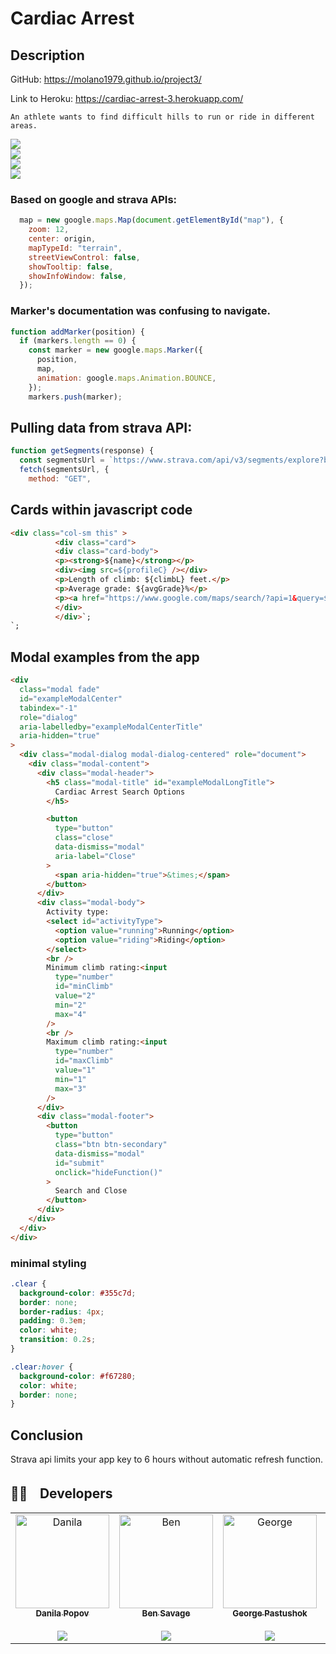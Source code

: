  #
 # Cardiac Arrest

## Description

GitHub: https://molano1979.github.io/project3/

Link to Heroku: https://cardiac-arrest-3.herokuapp.com/

```
An athlete wants to find difficult hills to run or ride in different areas.
```

![](https://github.com/molano1979/project3/blob/main/public/img/front.png)<br>
![](https://github.com/molano1979/project3/blob/main/public/img/landingpge.png?raw=true)<br>
![](https://github.com/molano1979/project3/blob/main/public/img/intro.png?raw=true)<br>
![](https://github.com/molano1979/project3/blob/main/public/img/map.png?raw=true)<br>

### Based on google and strava APIs:

```javascript
  map = new google.maps.Map(document.getElementById("map"), {
    zoom: 12,
    center: origin,
    mapTypeId: "terrain",
    streetViewControl: false,
    showTooltip: false,
    showInfoWindow: false,
  });
```

### Marker's documentation was confusing to navigate.

```javascript
function addMarker(position) {
  if (markers.length == 0) {
    const marker = new google.maps.Marker({
      position,
      map,
      animation: google.maps.Animation.BOUNCE,
    });
    markers.push(marker);
```

## Pulling data from strava API:

```javascript
function getSegments(response) {
  const segmentsUrl = `https://www.strava.com/api/v3/segments/explore?bounds=${boundsArr}&activity_type=${activityType}&min_cat=${minClimb}&max_cat=${maxClimb}?access_token=${access_token}`;
  fetch(segmentsUrl, {
    method: "GET",
```

## Cards within javascript code

```html
<div class="col-sm this" >
          <div class="card">
          <div class="card-body">
          <p><strong>${name}</strong></p>
          <div><img src=${profileC} /></div>
          <p>Length of climb: ${climbL} feet.</p>
          <p>Average grade: ${avgGrade}%</p>
          <p><a href="https://www.google.com/maps/search/?api=1&query=${lats}%2C${lons}">Starting location</a></p></div>
          </div>
          </div>`;
`;
```

## Modal examples from the app

```html
<div
  class="modal fade"
  id="exampleModalCenter"
  tabindex="-1"
  role="dialog"
  aria-labelledby="exampleModalCenterTitle"
  aria-hidden="true"
>
  <div class="modal-dialog modal-dialog-centered" role="document">
    <div class="modal-content">
      <div class="modal-header">
        <h5 class="modal-title" id="exampleModalLongTitle">
          Cardiac Arrest Search Options
        </h5>

        <button
          type="button"
          class="close"
          data-dismiss="modal"
          aria-label="Close"
        >
          <span aria-hidden="true">&times;</span>
        </button>
      </div>
      <div class="modal-body">
        Activity type:
        <select id="activityType">
          <option value="running">Running</option>
          <option value="riding">Riding</option>
        </select>
        <br />
        Minimum climb rating:<input
          type="number"
          id="minClimb"
          value="2"
          min="2"
          max="4"
        />
        <br />
        Maximum climb rating:<input
          type="number"
          id="maxClimb"
          value="1"
          min="1"
          max="3"
        />
      </div>
      <div class="modal-footer">
        <button
          type="button"
          class="btn btn-secondary"
          data-dismiss="modal"
          id="submit"
          onclick="hideFunction()"
        >
          Search and Close
        </button>
      </div>
    </div>
  </div>
</div>
```

### minimal styling

```css
.clear {
  background-color: #355c7d;
  border: none;
  border-radius: 4px;
  padding: 0.3em;
  color: white;
  transition: 0.2s;
}

.clear:hover {
  background-color: #f67280;
  color: white;
  border: none;
}
```

## Conclusion

Strava api limits your app key to 6 hours without automatic refresh function.
 
 
 <h2> 👩‍💻ﾠDevelopers</h2>
<table align="center">
  <tr>
    <td align="center"><a href="https://github.com/corhydare" target="_blank">
      <img src=https://avatars.githubusercontent.com/u/57278348?v=4" width="150px" alt="Danila"/>
      <br />
      <sub><b>Danila Popov</b></sub><br/><br/>
      <sub><a href="https://www.linkedin.com/in/danilapopov/" target="_blank"><img src="https://img.shields.io/badge/-LinkedIn-informational?style=for-the-badge&logo=LinkedIn&logoColor=white&color=informational"></a></sub>
      <br />
    </td>
     <td align="center"><a href="https://github.com/Savagescoles" target="_blank">
      <img src=https://avatars.githubusercontent.com/u/94992902?v=4" width="150px" alt="Ben"/>
      <br />
      <sub><b>Ben Savage</b></sub><br/><br/>
      <sub><a href="https://www.linkedin.com/in/benjamin-savage-b96237a3/" target="_blank"><img src="https://img.shields.io/badge/-LinkedIn-informational?style=for-the-badge&logo=LinkedIn&logoColor=white&color=informational"></a></sub>
      <br />
    </td>
    <td align="center"><a href="https://github.com/PastaShock" target="_blank">
      <img src="https://avatars.githubusercontent.com/u/87203420?v=4" width="150px" alt="George"/>
      <br />
      <sub><b>George Pastushok</b></sub><br/><br/>
      <sub><a href="https://www.linkedin.com/in/george-pastushok-978621232/" target="_blank"><img src="https://img.shields.io/badge/-LinkedIn-informational?style=for-the-badge&logo=LinkedIn&logoColor=white&color=informational"></a></sub>
      <br />
    </td>
      <td align="center"><a href="https://github.com/molano1979" target="_blank">
      <img src="https://avatars.githubusercontent.com/u/94487082?v=4" width="150px" alt="Diana"/>
      <br />
      <sub><b>Diana Cady</b></sub><br/><br/>
      <sub><a href="https://www.linkedin.com/in/diana-cady-8a8a0135/" target="_blank"><img src="https://img.shields.io/badge/-LinkedIn-informational?style=for-the-badge&logo=LinkedIn&logoColor=white&color=informational"></a></sub>
      <br />
    </td>
  </table>
  <br/>

  
  
<p align="center">
  
